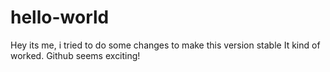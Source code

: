 # hello-world

Hey its me, i tried to do some changes to make this version stable
It kind of worked. Github seems exciting!
